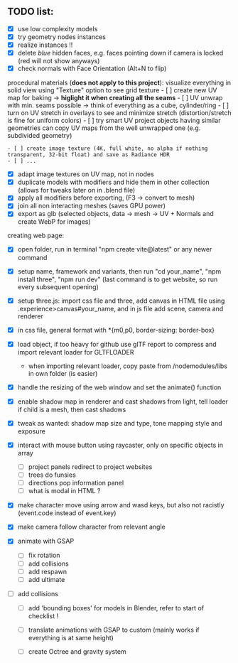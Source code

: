 ## TODO list:

- [x] use low complexity models
- [x] try geometry nodes instances
- [x] realize instances !!
- [x] delete *blue* hidden faces, e.g. faces pointing down if camera is locked (red will not show anyways)
- [x] check normals with Face Orientation (Alt+N to flip)

procedural materials (**does not apply to this project**):
visualize everything in solid view using "Texture" option to see grid texture
    - [ ] create new UV map for baking -> **higlight it when creating all the seams**
    - [ ] UV unwrap with min. seams possible -> think of everything as a cube, cylinder/ring
    - [ ] turn on UV stretch in overlays to see and minimize stretch (distortion/stretch is fine for uniform colors)
    - [ ] try smart UV project 
objects having similar geometries can copy UV maps from the well unwrapped one (e.g. subdivided geometry)

    - [ ] create image texture (4K, full white, no alpha if nothing transparent, 32-bit float) and save as Radiance HDR
    - [ ] ...


- [x] adapt image textures on UV map, not in nodes 
- [x] duplicate models with modifiers and hide them in other collection (allows for tweaks later on in .blend file)
- [x] apply all modifiers before exporting, (F3 -> convert to mesh)  
- [x] join all non interacting meshes (saves GPU power)
- [x] export as glb (selected objects, data -> mesh -> UV + Normals and create WebP for images)

creating web page:
- [x] open folder, run in terminal "npm create vite@latest" or any newer command
- [x] setup name, framework and variants, then run "cd your_name", "npm install three", "npm run dev" (last command is to get website, so run every subsequent opening)
- [x] setup three.js: import css file and three, add canvas in HTML file using .experience>canvas#your_name, and in js file add scene, camera and renderer
- [x] in css file, general format with *{m0,p0, border-sizing: border-box}
- [x] load object, if too heavy for github use glTF report to compress and import relevant loader for GLTFLOADER
    - when importing relevant loader, copy paste from /nodemodules/libs in own folder (is easier)

- [x] handle the resizing of the web window and set the animate() function
- [x] enable shadow map in renderer and cast shadows from light, tell loader if child is a mesh, then cast shadows
- [x] tweak as wanted: shadow map size and type, tone mapping style and exposure


- [x] interact with mouse button using raycaster, only on specific objects in array
    - [ ] project panels redirect to project websites
    - [ ] trees do funsies
    - [ ] directions pop information panel 
    - [ ] what is modal in HTML ?

- [x] make character move using arrow and wasd keys, but also not racistly (event.code instead of event.key)
- [x] make camera follow character from relevant angle
- [x] animate with GSAP
    - [ ] fix rotation 
    - [ ] add collisions
    - [ ] add respawn 
    - [ ] add ultimate

- [ ] add collisions
    - [ ] add 'bounding boxes' for models in Blender, refer to start of checklist !
    - [ ] translate animations with GSAP to custom (mainly works if everything is at same height)
    - [ ] create Octree and gravity system

